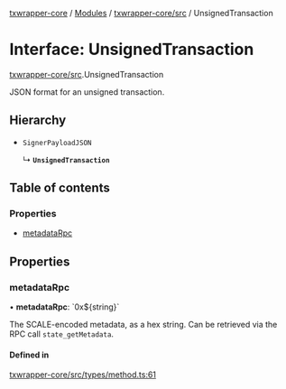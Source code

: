 [txwrapper-core](../README.md) / [Modules](../modules.md) / [txwrapper-core/src](../modules/txwrapper_core_src.md) / UnsignedTransaction

# Interface: UnsignedTransaction

[txwrapper-core/src](../modules/txwrapper_core_src.md).UnsignedTransaction

JSON format for an unsigned transaction.

## Hierarchy

- `SignerPayloadJSON`

  ↳ **`UnsignedTransaction`**

## Table of contents

### Properties

- [metadataRpc](txwrapper_core_src.UnsignedTransaction.md#metadatarpc)

## Properties

### metadataRpc

• **metadataRpc**: \`0x${string}\`

The SCALE-encoded metadata, as a hex string. Can be retrieved via the RPC
call `state_getMetadata`.

#### Defined in

[txwrapper-core/src/types/method.ts:61](https://github.com/paritytech/txwrapper-core/blob/54903b8/packages/txwrapper-core/src/types/method.ts#L61)
